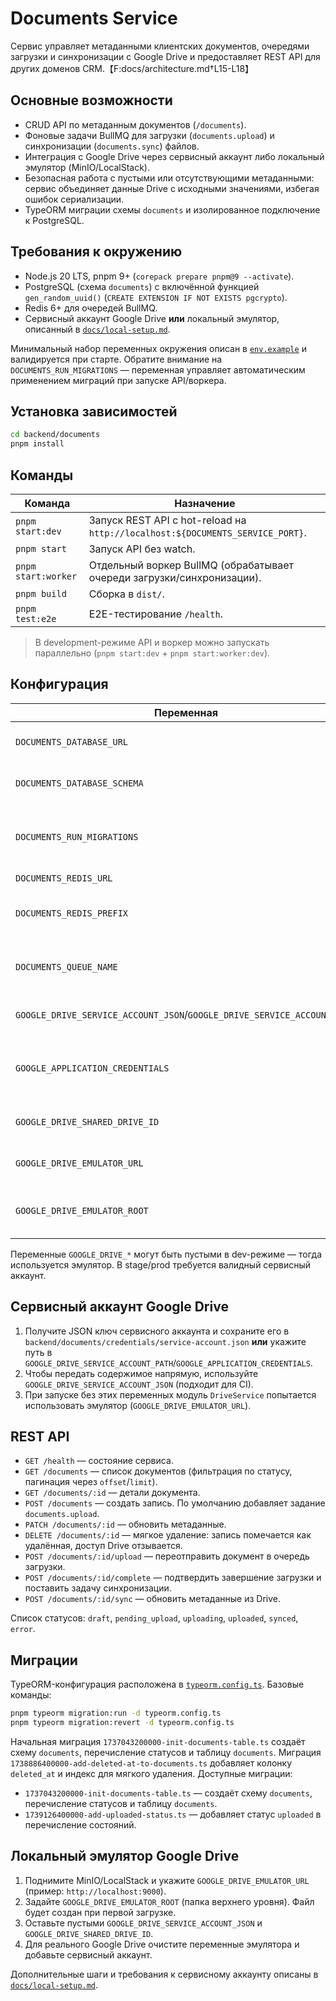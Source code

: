 # Documents Service

Сервис управляет метаданными клиентских документов, очередями загрузки и синхронизации с Google Drive и предоставляет REST API
для других доменов CRM.【F:docs/architecture.md†L15-L18】

## Основные возможности
- CRUD API по метаданным документов (`/documents`).
- Фоновые задачи BullMQ для загрузки (`documents.upload`) и синхронизации (`documents.sync`) файлов.
- Интеграция с Google Drive через сервисный аккаунт либо локальный эмулятор (MinIO/LocalStack).
- Безопасная работа с пустыми или отсутствующими метаданными: сервис объединяет данные Drive с исходными значениями, избегая ошибок
  сериализации.
- TypeORM миграции схемы `documents` и изолированное подключение к PostgreSQL.

## Требования к окружению
- Node.js 20 LTS, pnpm 9+ (`corepack prepare pnpm@9 --activate`).
- PostgreSQL (схема `documents`) с включённой функцией `gen_random_uuid()` (`CREATE EXTENSION IF NOT EXISTS pgcrypto`).
- Redis 6+ для очередей BullMQ.
- Сервисный аккаунт Google Drive **или** локальный эмулятор, описанный в [`docs/local-setup.md`](../../docs/local-setup.md#интеграции).

Минимальный набор переменных окружения описан в [`env.example`](../../env.example) и валидируется при старте. Обратите внимание на
`DOCUMENTS_RUN_MIGRATIONS` — переменная управляет автоматическим применением миграций при запуске API/воркера.

## Установка зависимостей
```bash
cd backend/documents
pnpm install
```

## Команды
| Команда | Назначение |
| --- | --- |
| `pnpm start:dev` | Запуск REST API с hot-reload на `http://localhost:${DOCUMENTS_SERVICE_PORT}`. |
| `pnpm start` | Запуск API без watch. |
| `pnpm start:worker` | Отдельный воркер BullMQ (обрабатывает очереди загрузки/синхронизации). |
| `pnpm build` | Сборка в `dist/`. |
| `pnpm test:e2e` | E2E-тестирование `/health`. |

> В development-режиме API и воркер можно запускать параллельно (`pnpm start:dev` + `pnpm start:worker:dev`).

## Конфигурация
| Переменная | Назначение |
| --- | --- |
| `DOCUMENTS_DATABASE_URL` | Подключение к PostgreSQL со схемой `documents`. |
| `DOCUMENTS_DATABASE_SCHEMA` | Имя схемы (по умолчанию `documents`). |
| `DOCUMENTS_RUN_MIGRATIONS` | Автоматически применять миграции при старте (false по умолчанию). |
| `DOCUMENTS_REDIS_URL` | Redis для BullMQ. |
| `DOCUMENTS_REDIS_PREFIX` | Префикс ключей Redis (по умолчанию `documents`). |
| `DOCUMENTS_QUEUE_NAME` | Имя очереди BullMQ (по умолчанию `documents:tasks`). |
| `GOOGLE_DRIVE_SERVICE_ACCOUNT_JSON`/`GOOGLE_DRIVE_SERVICE_ACCOUNT_PATH` | JSON сервисного аккаунта или путь к файлу. |
| `GOOGLE_APPLICATION_CREDENTIALS` | Альтернативный путь до JSON ключа (совместимо с SDK Google). |
| `GOOGLE_DRIVE_SHARED_DRIVE_ID` | ID Shared Drive для реальной интеграции. |
| `GOOGLE_DRIVE_EMULATOR_URL` | URL локального эмулятора (MinIO/LocalStack). |
| `GOOGLE_DRIVE_EMULATOR_ROOT` | Корневая папка/идентификатор каталога эмулятора. |

Переменные `GOOGLE_DRIVE_*` могут быть пустыми в dev-режиме — тогда используется эмулятор. В stage/prod требуется валидный
сервисный аккаунт.

## Сервисный аккаунт Google Drive
1. Получите JSON ключ сервисного аккаунта и сохраните его в `backend/documents/credentials/service-account.json` **или** укажите
   путь в `GOOGLE_DRIVE_SERVICE_ACCOUNT_PATH`/`GOOGLE_APPLICATION_CREDENTIALS`.
2. Чтобы передать содержимое напрямую, используйте `GOOGLE_DRIVE_SERVICE_ACCOUNT_JSON` (подходит для CI).
3. При запуске без этих переменных модуль `DriveService` попытается использовать эмулятор (`GOOGLE_DRIVE_EMULATOR_URL`).

## REST API
- `GET /health` — состояние сервиса.
- `GET /documents` — список документов (фильтрация по статусу, пагинация через `offset`/`limit`).
- `GET /documents/:id` — детали документа.
- `POST /documents` — создать запись. По умолчанию добавляет задание `documents.upload`.
- `PATCH /documents/:id` — обновить метаданные.
- `DELETE /documents/:id` — мягкое удаление: запись помечается как удалённая, доступ Drive отзывается.
- `POST /documents/:id/upload` — переотправить документ в очередь загрузки.
- `POST /documents/:id/complete` — подтвердить завершение загрузки и поставить задачу синхронизации.
- `POST /documents/:id/sync` — обновить метаданные из Drive.

Список статусов: `draft`, `pending_upload`, `uploading`, `uploaded`, `synced`, `error`.

## Миграции
TypeORM-конфигурация расположена в [`typeorm.config.ts`](./typeorm.config.ts). Базовые команды:
```bash
pnpm typeorm migration:run -d typeorm.config.ts
pnpm typeorm migration:revert -d typeorm.config.ts
```

Начальная миграция `1737043200000-init-documents-table.ts` создаёт схему `documents`, перечисление статусов и таблицу `documents`.
Миграция `1738886400000-add-deleted-at-to-documents.ts` добавляет колонку `deleted_at` и индекс для мягкого удаления.
Доступные миграции:
- `1737043200000-init-documents-table.ts` — создаёт схему `documents`, перечисление статусов и таблицу `documents`.
- `1739126400000-add-uploaded-status.ts` — добавляет статус `uploaded` в перечисление состояний.

## Локальный эмулятор Google Drive
1. Поднимите MinIO/LocalStack и укажите `GOOGLE_DRIVE_EMULATOR_URL` (пример: `http://localhost:9000`).
2. Задайте `GOOGLE_DRIVE_EMULATOR_ROOT` (папка верхнего уровня). Файл будет создан при первой загрузке.
3. Оставьте пустыми `GOOGLE_DRIVE_SERVICE_ACCOUNT_JSON` и `GOOGLE_DRIVE_SHARED_DRIVE_ID`.
4. Для реального Google Drive очистите переменные эмулятора и добавьте сервисный аккаунт.

Дополнительные шаги и требования к сервисному аккаунту описаны в [`docs/local-setup.md`](../../docs/local-setup.md#google-drive-сервисный-аккаунт).
